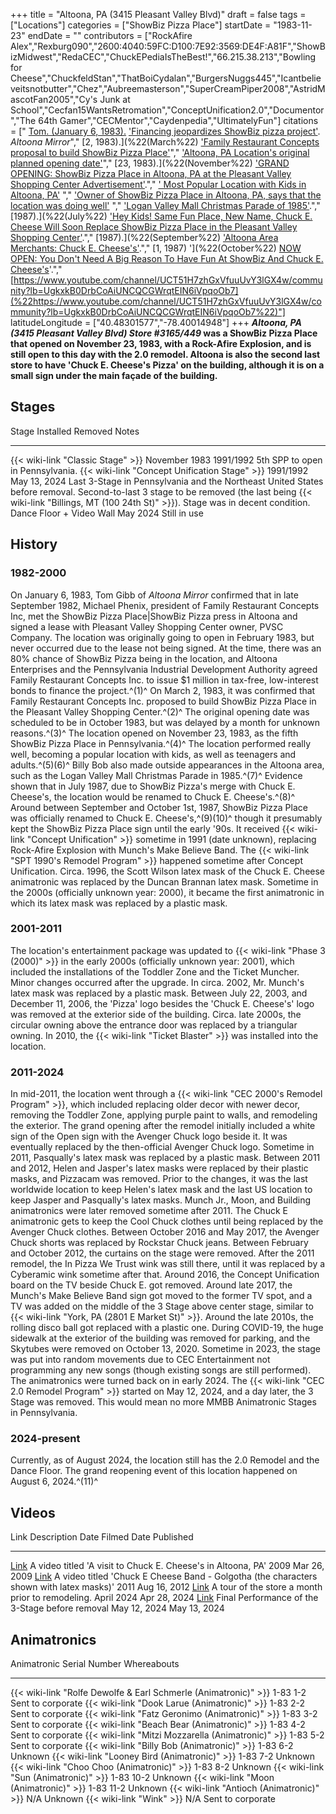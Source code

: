 +++
title = "Altoona, PA (3415 Pleasant Valley Blvd)"
draft = false
tags = ["Locations"]
categories = ["ShowBiz Pizza Place"]
startDate = "1983-11-23"
endDate = ""
contributors = ["RockAfire Alex","Rexburg090","2600:4040:59FC:D100:7E92:3569:DE4F:A81F","ShowBizMidwest","RedaCEC","ChuckEPediaIsTheBest!","66.215.38.213","Bowling for Cheese","ChuckfeldStan","ThatBoiCydalan","BurgersNuggs445","Icantbelieveitsnotbutter","Chez","Aubreemasterson","SuperCreamPiper2008","AstridMascotFan2005","Cy's Junk at School","Cecfan15WantsRetromation","ConceptUnification2.0","Documentor","The 64th Gamer","CECMentor","Caydenpedia","UltimatelyFun"]
citations = [" [Tom. (January 6, 1983).](%22Gibbs,%22) ['Financing jeopardizes ShowBiz pizza project'](%22https://drive.google.com/file/d/1itECxjxpix2oEjZz_NvRkaCqKtcVyFlJ/view%22). *Altoona Mirror*"," [2, 1983).](%22(March%22) ['Family Restaurant Concepts proposal to build ShowBiz Pizza Place'](%22https://drive.google.com/file/d/1WBoj1qISPO1fdYflDTiHJ0fdYsp8Yplp/view%22)"," [](%22(1983).%22) ['Altoona, PA Location's original planned opening date'](%22https://drive.google.com/file/d/1mEFxoGuBUCCeK5UNWi9ToewTc5UHxkxB/view%22)"," [23, 1983).](%22(November%22) ['GRAND OPENING: ShowBiz Pizza Place in Altoona, PA at the Pleasant Valley Shopping Center Advertisement'](%22https://drive.google.com/file/d/1V44OACC60UY3fN2D3sefj9g68eZ90CkW/view%22)."," [' Most Popular Location with Kids in Altoona, PA'](https://drive.google.com/file/d/1OquFyVUQBJ_XhJieHCosXscuSm8P-K_J/view)
"," ['Owner of ShowBiz Pizza Place in Altoona, PA, says that the location was doing well'](https://drive.google.com/file/d/1D2lGlzPMfrojEDhG4lWIGwxSl4XkfCWh/view)
"," [](%22(1985).%22) ['Logan Valley Mall Christmas Parade of 1985'](%22https://drive.google.com/file/d/10FuMnPlGZr2SB2TV4V54wEyIKAHKiRWI/view%22)."," [1987).](%22(July%22) ['Hey Kids! Same Fun Place, New Name, Chuck E. Cheese Will Soon Replace ShowBiz Pizza Place in the Pleasant Valley Shopping Center'](%22https://drive.google.com/file/d/1abq8A5CWM5qUb6a4veP2I1iHzuaq45Nm/view%22)."," [1987).](%22(September%22) ['Altoona Area Merchants: Chuck E. Cheese's'](%22https://drive.google.com/file/d/1K2-JgzUqKqz3Nbtpm90b7bAsj4lsw3p2/view%22)."," [1, 1987) '](%22(October%22) [NOW OPEN: You Don't Need A Big Reason To Have Fun At ShowBiz And Chuck E. Cheese's](%22https://drive.google.com/file/d/1ZBW12kWG5kk0BdInPvMAdq6T7O77vDIn/view%22)'.","[https://www.youtube.com/channel/UCT51H7zhGxVfuuUvY3lGX4w/community?lb=UgkxkB0DrbCoAiUNCQCGWrqtEIN6iVpqoOb7](%22https://www.youtube.com/channel/UCT51H7zhGxVfuuUvY3lGX4w/community?lb=UgkxkB0DrbCoAiUNCQCGWrqtEIN6iVpqoOb7%22)"]
latitudeLongitude = ["40.48301577","-78.40014948"]
+++
***Altoona, PA (3415 Pleasant Valley Blvd)* ***Store #3165/449* was a ShowBiz Pizza Place that opened on November 23, 1983, with a Rock-Afire Explosion, and is still open to this day with the 2.0 remodel.
Altoona is also the second last store to have 'Chuck E. Cheese's Pizza' on the building, although it is on a small sign under the main façade of the building.****

## Stages

  Stage                                               Installed       Removed        Notes
  --------------------------------------------------- --------------- -------------- -----------------------------------------------------------------------------------------------------------------------------------------------------------------------------------------------------------------------
  {{< wiki-link "Classic Stage" >}}               November 1983   1991/1992      5th SPP to open in Pennsylvania.
  {{< wiki-link "Concept Unification Stage" >}}   1991/1992       May 13, 2024   Last 3-Stage in Pennsylvania and the Northeast United States before removal. Second-to-last 3 stage to be removed (the last being {{< wiki-link "Billings, MT (100 24th St)" >}}). Stage was in decent condition.
  Dance Floor + Video Wall                            May 2024        Still in use   

## History

### 1982-2000

On January 6, 1983, Tom Gibb of *Altoona Mirror* confirmed that in late September 1982, Michael Phenix, president of Family Restaurant Concepts Inc, met the ShowBiz Pizza Place|ShowBiz Pizza press in Altoona and signed a lease with Pleasant Valley Shopping Center owner, PVSC Company. The location was originally going to open in February 1983, but never occurred due to the lease not being signed. At the time, there was an 80% chance of ShowBiz Pizza being in the location, and Altoona Enterprises and the Pennsylvania Industrial Development Authority agreed Family Restaurant Concepts Inc. to issue $1 million in tax-free, low-interest bonds to finance the project.^(1)^
On March 2, 1983, it was confirmed that Family Restaurant Concepts Inc. proposed to build ShowBiz Pizza Place in the Pleasant Valley Shopping Center.^(2)^ The original opening date was scheduled to be in October 1983, but was delayed by a month for unknown reasons.^(3)^ The location opened on November 23, 1983, as the fifth ShowBiz Pizza Place in Pennsylvania.^(4)^ The location performed really well, becoming a popular location with kids, as well as teenagers and adults.^(5)(6)^ Billy Bob also made outside appearances in the Altoona area, such as the Logan Valley Mall Christmas Parade in 1985.^(7)^
Evidence shown that in July 1987, due to ShowBiz Pizza's merge with Chuck E. Cheese's, the location would be renamed to Chuck E. Cheese's.^(8)^ Around between September and October 1st, 1987, ShowBiz Pizza Place was officially renamed to Chuck E. Cheese's,^(9)(10)^ though it presumably kept the ShowBiz Pizza Place sign until the early '90s. It received {{< wiki-link "Concept Unification" >}} sometime in 1991 (date unknown), replacing Rock-Afire Explosion with Munch's Make Believe Band. The {{< wiki-link "SPT 1990's Remodel Program" >}} happened sometime after Concept Unification. Circa. 1996, the Scott Wilson latex mask of the Chuck E. Cheese animatronic was replaced by the Duncan Brannan latex mask. Sometime in the 2000s (officially unknown year: 2000), it became the first animatronic in which its latex mask was replaced by a plastic mask.

### 2001-2011

The location's entertainment package was updated to {{< wiki-link "Phase 3 (2000)" >}} in the early 2000s (officially unknown year: 2001), which included the installations of the Toddler Zone and the Ticket Muncher. Minor changes occurred after the upgrade. In circa. 2002, Mr. Munch's latex mask was replaced by a plastic mask. Between July 22, 2003, and December 11, 2006, the 'Pizza' logo besides the 'Chuck E. Cheese's' logo was removed at the exterior side of the building. Circa. late 2000s, the circular owning above the entrance door was replaced by a triangular owning. In 2010, the {{< wiki-link "Ticket Blaster" >}} was installed into the location.

### 2011-2024

In mid-2011, the location went through a {{< wiki-link "CEC 2000's Remodel Program" >}}, which included replacing older decor with newer decor, removing the Toddler Zone, applying purple paint to walls, and remodeling the exterior. The grand opening after the remodel initially included a white sign of the Open sign with the Avenger Chuck logo beside it. It was eventually replaced by the then-official Avenger Chuck logo. Sometime in 2011, Pasqually's latex mask was replaced by a plastic mask. Between 2011 and 2012, Helen and Jasper's latex masks were replaced by their plastic masks, and Pizzacam was removed. Prior to the changes, it was the last worldwide location to keep Helen's latex mask and the last US location to keep Jasper and Pasqually's latex masks. Munch Jr., Moon, and Building animatronics were later removed sometime after 2011. The Chuck E animatronic gets to keep the Cool Chuck clothes until being replaced by the Avenger Chuck clothes. Between October 2016 and May 2017, the Avenger Chuck shorts was replaced by Rockstar Chuck jeans. Between February and October 2012, the curtains on the stage were removed. After the 2011 remodel, the In Pizza We Trust wink was still there, until it was replaced by a Cyberamic wink sometime after that. Around 2016, the Concept Unification board on the TV beside Chuck E. got removed. Around late 2017, the Munch's Make Believe Band sign got moved to the former TV spot, and a TV was added on the middle of the 3 Stage above center stage, similar to {{< wiki-link "York, PA (2801 E Market St)" >}}. Around the late 2010s, the rolling disco ball got replaced with a plastic one.
During COVID-19, the huge sidewalk at the exterior of the building was removed for parking, and the Skytubes were removed on October 13, 2020. Sometime in 2023, the stage was put into random movements due to CEC Entertainment not programming any new songs (though existing songs are still performed). The animatronics were turned back on in early 2024. The {{< wiki-link "CEC 2.0 Remodel Program" >}} started on May 12, 2024, and a day later, the 3 Stage was removed. This would mean no more MMBB Animatronic Stages in Pennsylvania.

### 2024-present

Currently, as of August 2024, the location still has the 2.0 Remodel and the Dance Floor. The grand reopening event of this location happened on August 6, 2024.^(11)^

## Videos

  Link                                                  Description                                                                                 Date Filmed    Date Published
  ----------------------------------------------------- ------------------------------------------------------------------------------------------- -------------- ----------------
  [Link](https://www.youtube.com/watch?v=4qsB_Ck7bPg)   A video titled 'A visit to Chuck E. Cheese's in Altoona, PA'                             2009           Mar 26, 2009
  [Link](https://www.youtube.com/watch?v=mUVJAHJuaJQ)   A video titled 'Chuck E Cheese Band - Golgotha (the characters shown with latex masks)'   2011           Aug 16, 2012
  [Link](https://www.youtube.com/watch?v=thG1UCs1zNc)   A tour of the store a month prior to remodeling.                                            April 2024     Apr 28, 2024
  [Link](https://www.youtube.com/watch?v=BB75k44saaU)   Final Performance of the 3-Stage before removal                                             May 12, 2024   May 13, 2024

## Animatronics

  Animatronic                                                           Serial Number   Whereabouts
  --------------------------------------------------------------------- --------------- -------------------
  {{< wiki-link "Rolfe Dewolfe & Earl Schmerle (Animatronic)" >}}   1-83 1-2        Sent to corporate
  {{< wiki-link "Dook Larue (Animatronic)" >}}                      1-83 2-2        Sent to corporate
  {{< wiki-link "Fatz Geronimo (Animatronic)" >}}                   1-83 3-2        Sent to corporate
  {{< wiki-link "Beach Bear (Animatronic)" >}}                      1-83 4-2        Sent to corporate
  {{< wiki-link "Mitzi Mozzarella (Animatronic)" >}}                1-83 5-2        Sent to corporate
  {{< wiki-link "Billy Bob (Animatronic)" >}}                       1-83 6-2        Unknown
  {{< wiki-link "Looney Bird (Animatronic)" >}}                     1-83 7-2        Unknown
  {{< wiki-link "Choo Choo (Animatronic)" >}}                       1-83 8-2        Unknown
  {{< wiki-link "Sun (Animatronic)" >}}                             1-83 10-2       Unknown
  {{< wiki-link "Moon (Animatronic)" >}}                            1-83 11-2       Unknown
  {{< wiki-link "Antioch (Animatronic)" >}}                         N/A             Unknown
  {{< wiki-link "Wink" >}}                                          N/A             Sent to corporate

